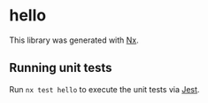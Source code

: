 # hello

This library was generated with [Nx](https://nx.dev).

## Running unit tests

Run `nx test hello` to execute the unit tests via [Jest](https://jestjs.io).

